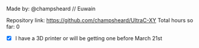Made by: @champsheard // Euwain

Repository link: https://github.com/champsheard/UltraC-XY
Total hours so far: 0

- [x] I have a 3D printer or will be getting one before March 21st

